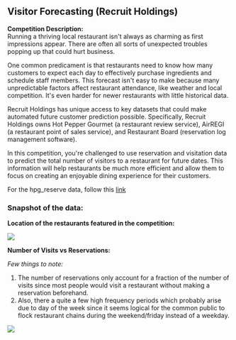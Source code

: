 ## Visitor Forecasting (Recruit Holdings)
**Competition Description:** <br>
Running a thriving local restaurant isn't always as charming as first impressions appear. There are often all sorts of unexpected troubles popping up that could hurt business.

One common predicament is that restaurants need to know how many customers to expect each day to effectively purchase ingredients and schedule staff members. This forecast isn't easy to make because many unpredictable factors affect restaurant attendance, like weather and local competition. It's even harder for newer restaurants with little historical data.

Recruit Holdings has unique access to key datasets that could make automated future customer prediction possible. Specifically, Recruit Holdings owns Hot Pepper Gourmet (a restaurant review service), AirREGI (a restaurant point of sales service), and Restaurant Board (reservation log management software).

In this competition, you're challenged to use reservation and visitation data to predict the total number of visitors to a restaurant for future dates. This information will help restaurants be much more efficient and allow them to focus on creating an enjoyable dining experience for their customers.

For the hpg_reserve data, follow this <a href="https://www.kaggle.com/c/recruit-restaurant-visitor-forecasting/data">link</a> <br>

### Snapshot of the data: <br>

**Location of the restaurants featured in the competition:** <br>

<kbd><img src="https://www.kaggleusercontent.com/kf/2007818/eyJhbGciOiJkaXIiLCJlbmMiOiJBMTI4Q0JDLUhTMjU2In0..SrSrC4NLlRi5dZPwkgq_gw.cUlvDwKUFOUsgs4AGs294M3vkmRfdVr-fVWWCsbG0hLwxGj7eyTW3eQFGQFM_jknzycNoyDH-OPLJHrSQiv5TQTJintTz5m6KMw30XJhuBIwQIGq5aXp_GjkrWTObVbm-KMht3UOAFce63hFP0AIaDn4x07OOQmPij2tg8f9Q8uAhVFWnz689PvzwmcaD8Y9toaW4eFNTaZe55QXZl7u_31VAwoHflj4UMoB86G85NC8g1c7epDqS5zYWGymQ5VmvejdgyEajvZGG9rSzsGmbM2-6bcZpoQP1LDcG0ESl0jhs-Sh8CwV5gdBtm8wJsQfK3CIUmfD-b1cSa0tbk2a3-TzUZ_dDwY61cK5lGwRPiOerSBmFLZuoMvRVYDSqyLLsjarRFZvchQGphz0WGShnoENNUtDsz2CASGtzPK8xu4SyrkXObclWU94Lt5_ugSKNsjS4_WXoLXhnXoQSIJnoCio4y0gMUQxeu_xm6as6F9DlcBhwQQ7xw_-Y2sYPoccq8imY5BkolVdxKDdLOMR5Yu6pYsklfgA-R2hTHQ5S0BaO-emPAJ5G78lqfkSfxaqrr4u66lClKNJg0ndlcb1lOUTIh9_uEvhMNCCFd9Q4vXuVb1wJxG9k8Vu-lHs4nWkMeOlBBRNLmBomVy1MCB44fH2x1eqTo6jyjw0Cs-FS6Q.80XOExifaiXG01W8HyC7aA/__results___files/__results___9_0.png"/></kbd> <br>


**Number of Visits vs Reservations:** <br>

*Few things to note:* <br>
1. The number of reservations only account for a fraction of the number of visits since most people would visit a restaurant without making
a reservation beforehand. <br>
2. Also, there a quite a few high frequency periods which probably arise due to day of the week since it seems logical for the common public to flock restaurant
chains during the weekend/friday instead of a weekday. <br>

![](https://www.kaggleusercontent.com/kf/2007818/eyJhbGciOiJkaXIiLCJlbmMiOiJBMTI4Q0JDLUhTMjU2In0..SrSrC4NLlRi5dZPwkgq_gw.cUlvDwKUFOUsgs4AGs294M3vkmRfdVr-fVWWCsbG0hLwxGj7eyTW3eQFGQFM_jknzycNoyDH-OPLJHrSQiv5TQTJintTz5m6KMw30XJhuBIwQIGq5aXp_GjkrWTObVbm-KMht3UOAFce63hFP0AIaDn4x07OOQmPij2tg8f9Q8uAhVFWnz689PvzwmcaD8Y9toaW4eFNTaZe55QXZl7u_31VAwoHflj4UMoB86G85NC8g1c7epDqS5zYWGymQ5VmvejdgyEajvZGG9rSzsGmbM2-6bcZpoQP1LDcG0ESl0jhs-Sh8CwV5gdBtm8wJsQfK3CIUmfD-b1cSa0tbk2a3-TzUZ_dDwY61cK5lGwRPiOerSBmFLZuoMvRVYDSqyLLsjarRFZvchQGphz0WGShnoENNUtDsz2CASGtzPK8xu4SyrkXObclWU94Lt5_ugSKNsjS4_WXoLXhnXoQSIJnoCio4y0gMUQxeu_xm6as6F9DlcBhwQQ7xw_-Y2sYPoccq8imY5BkolVdxKDdLOMR5Yu6pYsklfgA-R2hTHQ5S0BaO-emPAJ5G78lqfkSfxaqrr4u66lClKNJg0ndlcb1lOUTIh9_uEvhMNCCFd9Q4vXuVb1wJxG9k8Vu-lHs4nWkMeOlBBRNLmBomVy1MCB44fH2x1eqTo6jyjw0Cs-FS6Q.80XOExifaiXG01W8HyC7aA/__results___files/__results___19_0.png)



